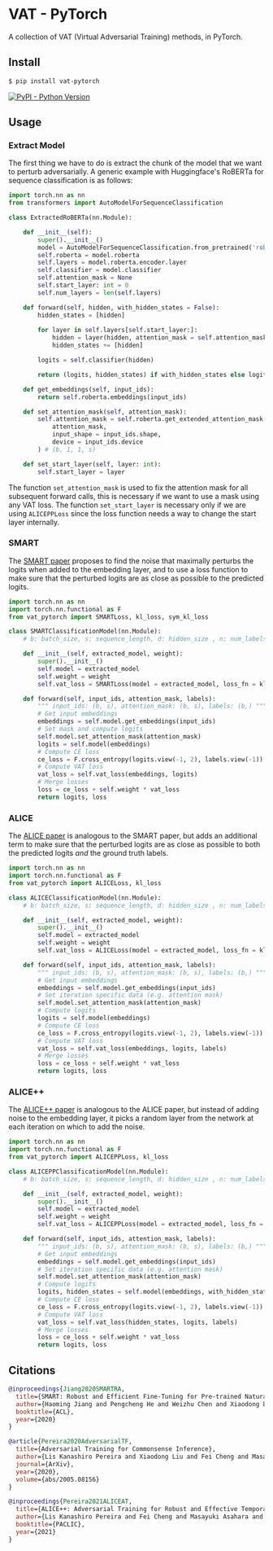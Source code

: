 
# VAT - PyTorch

A collection of VAT (Virtual Adversarial Training) methods, in PyTorch.

## Install

```bash
$ pip install vat-pytorch
```

[![PyPI - Python Version](https://img.shields.io/pypi/v/vat-pytorch?style=flat&colorA=0f0f0f&colorB=0f0f0f)](https://pypi.org/project/vat-pytorch/) 


## Usage 

### Extract Model
The first thing we have to do is extract the chunk of the model that we want to perturb adversarially. A generic example with Huggingface's RoBERTa for sequence classification is as follows: 

```py 
import torch.nn as nn 
from transformers import AutoModelForSequenceClassification

class ExtractedRoBERTa(nn.Module):

    def __init__(self):
        super().__init__()
        model = AutoModelForSequenceClassification.from_pretrained('roberta-base')
        self.roberta = model.roberta
        self.layers = model.roberta.encoder.layer  
        self.classifier = model.classifier 
        self.attention_mask = None 
        self.start_layer: int = 0 
        self.num_layers = len(self.layers)

    def forward(self, hidden, with_hidden_states = False):
        hidden_states = [hidden] 
        
        for layer in self.layers[self.start_layer:]:
            hidden = layer(hidden, attention_mask = self.attention_mask)[0]
            hidden_states += [hidden]

        logits = self.classifier(hidden)

        return (logits, hidden_states) if with_hidden_states else logits 

    def get_embeddings(self, input_ids):
        return self.roberta.embeddings(input_ids)

    def set_attention_mask(self, attention_mask):
        self.attention_mask = self.roberta.get_extended_attention_mask(
            attention_mask, 
            input_shape = input_ids.shape, 
            device = input_ids.device
        ) # (b, 1, 1, s) 

    def set_start_layer(self, layer: int):
        self.start_layer = layer 
```
The function `set_attention_mask` is used to fix the attention mask for all subsequent forward calls, this is necessary if we want to use a mask using any VAT loss. The function `set_start_layer` is necessary only if we are using `ALICEPPLoss` since the loss function needs a way to change the start layer internally. 


### SMART 

The <a href="https://aclanthology.org/2020.acl-main.197/">SMART paper</a> proposes to find the noise that maximally perturbs the logits when added to the embedding layer, and to use a loss function to make sure that the perturbed logits are as close as possible to the predicted logits. 

```py
import torch.nn as nn  
import torch.nn.functional as F 
from vat_pytorch import SMARTLoss, kl_loss, sym_kl_loss

class SMARTClassificationModel(nn.Module):
    # b: batch_size, s: sequence_length, d: hidden_size , n: num_labels

    def __init__(self, extracted_model, weight):
        super().__init__()
        self.model = extracted_model 
        self.weight = weight
        self.vat_loss = SMARTLoss(model = extracted_model, loss_fn = kl_loss, loss_last_fn = sym_kl_loss)

    def forward(self, input_ids, attention_mask, labels):
        """ input_ids: (b, s), attention_mask: (b, s), labels: (b,) """
        # Get input embeddings 
        embeddings = self.model.get_embeddings(input_ids)
        # Set mask and compute logits 
        self.model.set_attention_mask(attention_mask)
        logits = self.model(embeddings)
        # Compute CE loss  
        ce_loss = F.cross_entropy(logits.view(-1, 2), labels.view(-1))
        # Compute VAT loss
        vat_loss = self.vat_loss(embeddings, logits) 
        # Merge losses 
        loss = ce_loss + self.weight * vat_loss
        return logits, loss
```

### ALICE 

The <a href="https://arxiv.org/abs/2005.08156">ALICE paper</a> is analogous to the SMART paper, but adds an additional term to make sure that the perturbed logits are as close as possible to both the predicted logits *and* the ground truth labels. 

```py
import torch.nn as nn  
import torch.nn.functional as F 
from vat_pytorch import ALICELoss, kl_loss

class ALICEClassificationModel(nn.Module):
    # b: batch_size, s: sequence_length, d: hidden_size , n: num_labels

    def __init__(self, extracted_model, weight):
        super().__init__()
        self.model = extracted_model 
        self.weight = weight
        self.vat_loss = ALICELoss(model = extracted_model, loss_fn = kl_loss)

    def forward(self, input_ids, attention_mask, labels):
        """ input_ids: (b, s), attention_mask: (b, s), labels: (b,) """
        # Get input embeddings 
        embeddings = self.model.get_embeddings(input_ids)
        # Set iteration specific data (e.g. attention mask) 
        self.model.set_attention_mask(attention_mask)
        # Compute logits 
        logits = self.model(embeddings)
        # Compute CE loss  
        ce_loss = F.cross_entropy(logits.view(-1, 2), labels.view(-1))
        # Compute VAT loss
        vat_loss = self.vat_loss(embeddings, logits, labels) 
        # Merge losses 
        loss = ce_loss + self.weight * vat_loss
        return logits, loss
```

### ALICE++

The <a href="https://aclanthology.org/2021.paclic-1.40/">ALICE++ paper</a> is analogous to the ALICE paper, but instead of adding noise to the embedding layer, it picks a random layer from the network at each iteration on which to add the noise. 


```py
import torch.nn as nn  
import torch.nn.functional as F 
from vat_pytorch import ALICEPPLoss, kl_loss

class ALICEPPClassificationModel(nn.Module):
    # b: batch_size, s: sequence_length, d: hidden_size , n: num_labels

    def __init__(self, extracted_model, weight):
        super().__init__()
        self.model = extracted_model 
        self.weight = weight
        self.vat_loss = ALICEPPLoss(model = extracted_model, loss_fn = kl_loss, num_layers = self.model.num_layers)

    def forward(self, input_ids, attention_mask, labels):
        """ input_ids: (b, s), attention_mask: (b, s), labels: (b,) """
        # Get input embeddings 
        embeddings = self.model.get_embeddings(input_ids)
        # Set iteration specific data (e.g. attention mask) 
        self.model.set_attention_mask(attention_mask)
        # Compute logits 
        logits, hidden_states = self.model(embeddings, with_hidden_states = True) 
        # Compute CE loss  
        ce_loss = F.cross_entropy(logits.view(-1, 2), labels.view(-1))
        # Compute VAT loss 
        vat_loss = self.vat_loss(hidden_states, logits, labels) 
        # Merge losses 
        loss = ce_loss + self.weight * vat_loss
        return logits, loss
```


## Citations

```bibtex
@inproceedings{Jiang2020SMARTRA,
  title={SMART: Robust and Efficient Fine-Tuning for Pre-trained Natural Language Models through Principled Regularized Optimization},
  author={Haoming Jiang and Pengcheng He and Weizhu Chen and Xiaodong Liu and Jianfeng Gao and Tuo Zhao},
  booktitle={ACL},
  year={2020}
}
```

```bibtex
@article{Pereira2020AdversarialTF,
  title={Adversarial Training for Commonsense Inference},
  author={Lis Kanashiro Pereira and Xiaodong Liu and Fei Cheng and Masayuki Asahara and Ichiro Kobayashi},
  journal={ArXiv},
  year={2020},
  volume={abs/2005.08156}
}
```

```bibtex
@inproceedings{Pereira2021ALICEAT,
  title={ALICE++: Adversarial Training for Robust and Effective Temporal Reasoning},
  author={Lis Kanashiro Pereira and Fei Cheng and Masayuki Asahara and Ichiro Kobayashi},
  booktitle={PACLIC},
  year={2021}
}
```